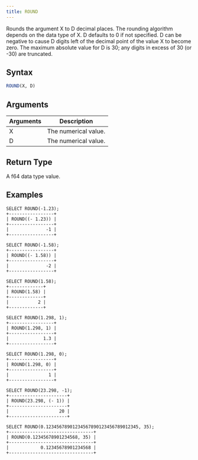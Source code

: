 ```yaml
---
title: ROUND
---
```


Rounds the argument X to D decimal places.
The rounding algorithm depends on the data type of X. D defaults to 0 if not specified.
D can be negative to cause D digits left of the decimal point of the value X to become zero.
The maximum absolute value for D is 30; any digits in excess of 30 (or -30) are truncated.

## Syntax

```sql
ROUND(X, D)
```

## Arguments

| Arguments   | Description |
| ----------- | ----------- |
| X | The numerical value. |
| D | The numerical value. |

## Return Type

A f64 data type value.

## Examples

```text
SELECT ROUND(-1.23);
+-----------------+
| ROUND((- 1.23)) |
+-----------------+
|              -1 |
+-----------------+

SELECT ROUND(-1.58);
+-----------------+
| ROUND((- 1.58)) |
+-----------------+
|              -2 |
+-----------------+

SELECT ROUND(1.58);
+-------------+
| ROUND(1.58) |
+-------------+
|           2 |
+-------------+

SELECT ROUND(1.298, 1);
+-----------------+
| ROUND(1.298, 1) |
+-----------------+
|             1.3 |
+-----------------+

SELECT ROUND(1.298, 0);
+-----------------+
| ROUND(1.298, 0) |
+-----------------+
|               1 |
+-----------------+

SELECT ROUND(23.298, -1);
+----------------------+
| ROUND(23.298, (- 1)) |
+----------------------+
|                   20 |
+----------------------+

SELECT ROUND(0.12345678901234567890123456789012345, 35);
+--------------------------------+
| ROUND(0.12345678901234568, 35) |
+--------------------------------+
|            0.12345678901234568 |
+--------------------------------+
```
